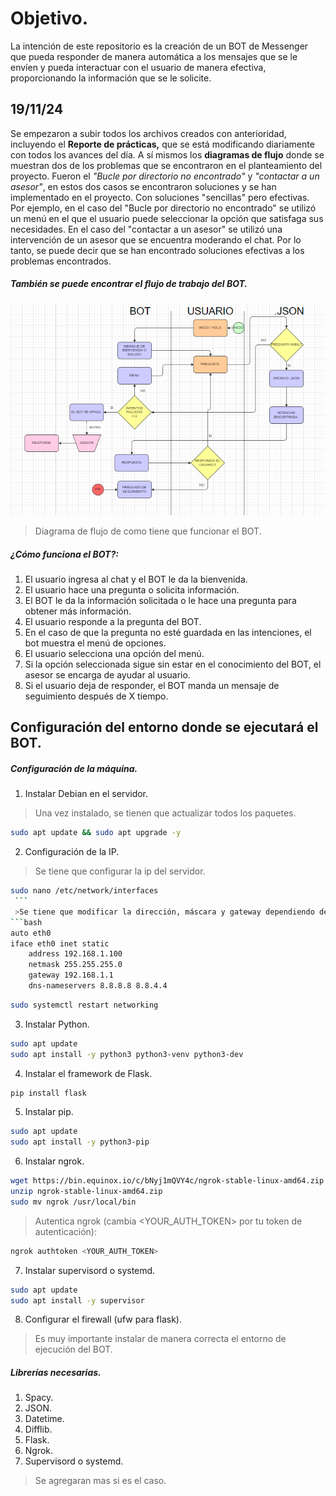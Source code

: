 # Objetivo.

La intención de este repositorio es la creación de un BOT de Messenger que pueda responder de manera automática a los mensajes que se le envíen y pueda interactuar con el usuario de manera efectiva, proporcionando la información que se le solicite.

## 19/11/24

Se empezaron a subir todos los archivos creados con anterioridad, incluyendo el **Reporte de prácticas,** que se está modificando diariamente con todos los avances del día.
A sí mismos los **diagramas de flujo** donde se muestran dos de los problemas que se encontraron en el planteamiento del proyecto. Fueron el *"Bucle por directorio no encontrado"* y *"contactar a un asesor"*, en estos dos casos se encontraron soluciones y se han implementado en el proyecto. Con soluciones "sencillas" pero efectivas. Por ejemplo, en el caso del "Bucle por directorio no encontrado" se utilizó un menú en el que el usuario puede seleccionar la opción que satisfaga sus necesidades. En el caso del "contactar a un asesor" se utilizó una intervención de un asesor que se encuentra moderando el chat. Por lo tanto, se puede decir que se han encontrado soluciones efectivas a los problemas encontrados.

##### También se puede encontrar el flujo de trabajo del BOT.
![Estructura](./img/Estructura.png)
>Diagrama de flujo de como tiene que funcionar el BOT.
##### ¿Cómo funciona el BOT?:
1. El usuario ingresa al chat y el BOT le da la bienvenida.
2. El usuario hace una pregunta o solicita información.
3. El BOT le da la información solicitada o le hace una pregunta para obtener más información.
4. El usuario responde a la pregunta del BOT.
5. En el caso de que la pregunta no esté guardada en las intenciones, el bot muestra el menú de opciones.
6. El usuario selecciona una opción del menú.
7. Si la opción seleccionada sigue sin estar en el conocimiento del BOT, el asesor se encarga de ayudar al usuario.
8. Si el usuario deja de responder, el BOT manda un mensaje de seguimiento después de X tiempo.
[^1]: El tiempo X puede ser configurado por el administrador del BOT. 
[^2]: Ya se encuentran implementadas las soluciones de los casos de uso.

## Configuración del entorno donde se ejecutará el BOT.
##### Configuración de la máquina.
1. Instalar Debian en el servidor.
>Una vez instalado, se tienen que actualizar todos los paquetes.
```bash
sudo apt update && sudo apt upgrade -y
```
2. Configuración de la IP.
>Se tiene que configurar la ip del servidor.
```bash
sudo nano /etc/network/interfaces
 ```
 >Se tiene que modificar la dirección, máscara y gateway dependiendo de la IP que se tenga.
```bash
auto eth0
iface eth0 inet static
    address 192.168.1.100
    netmask 255.255.255.0
    gateway 192.168.1.1
    dns-nameservers 8.8.8.8 8.8.4.4
```
```bash
sudo systemctl restart networking
```
3. Instalar Python.
```bash
sudo apt update
sudo apt install -y python3 python3-venv python3-dev
```
4. Instalar el framework de Flask.
```bash
pip install flask
```
5. Instalar pip.
```bash
sudo apt update
sudo apt install -y python3-pip
```
6. Instalar ngrok.
```bash
wget https://bin.equinox.io/c/bNyj1mQVY4c/ngrok-stable-linux-amd64.zip
unzip ngrok-stable-linux-amd64.zip
sudo mv ngrok /usr/local/bin
```
>Autentica ngrok (cambia <YOUR_AUTH_TOKEN> por tu token de autenticación):
```bash
ngrok authtoken <YOUR_AUTH_TOKEN>
```
7. Instalar supervisord o systemd.
```bash
sudo apt update
sudo apt install -y supervisor
```
8. Configurar el firewall (ufw para flask).
> Es muy importante instalar de manera correcta el entorno de ejecución del BOT.
##### Librerías necesarias.
1. Spacy.
2. JSON.
3. Datetime.
4. Difflib.
6. Flask.
7. Ngrok.
8. Supervisord o systemd.
> Se agregaran mas si es el caso.

